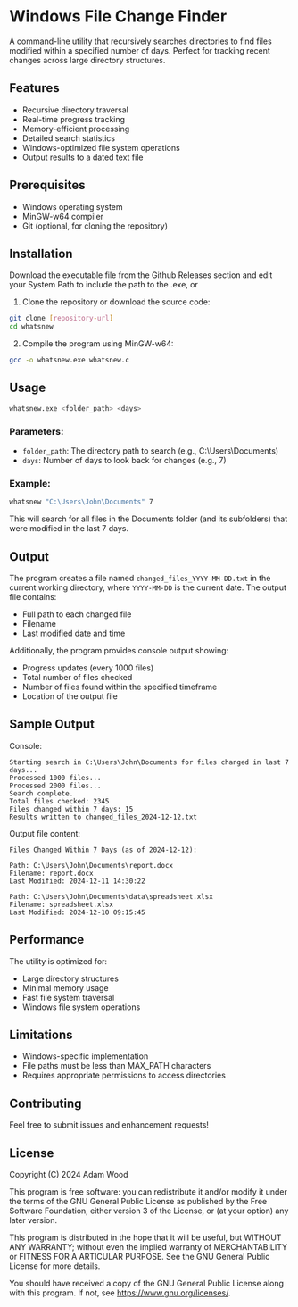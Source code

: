 # Windows File Change Finder

A command-line utility that recursively searches directories to find files modified within a specified number of days. Perfect for tracking recent changes across large directory structures.

## Features

- Recursive directory traversal
- Real-time progress tracking
- Memory-efficient processing
- Detailed search statistics
- Windows-optimized file system operations
- Output results to a dated text file

## Prerequisites

- Windows operating system
- MinGW-w64 compiler
- Git (optional, for cloning the repository)

## Installation

Download the executable file from the Github Releases section and edit your System Path to include the path to the .exe, or

1. Clone the repository or download the source code:
```bash
git clone [repository-url]
cd whatsnew
```

2. Compile the program using MinGW-w64:
```bash
gcc -o whatsnew.exe whatsnew.c
```

## Usage

```bash
whatsnew.exe <folder_path> <days>
```

### Parameters:
- `folder_path`: The directory path to search (e.g., C:\Users\Documents)
- `days`: Number of days to look back for changes (e.g., 7)

### Example:
```bash
whatsnew "C:\Users\John\Documents" 7
```

This will search for all files in the Documents folder (and its subfolders) that were modified in the last 7 days.

## Output

The program creates a file named `changed_files_YYYY-MM-DD.txt` in the current working directory, where `YYYY-MM-DD` is the current date. The output file contains:

- Full path to each changed file
- Filename
- Last modified date and time

Additionally, the program provides console output showing:
- Progress updates (every 1000 files)
- Total number of files checked
- Number of files found within the specified timeframe
- Location of the output file

## Sample Output

Console:
```
Starting search in C:\Users\John\Documents for files changed in last 7 days...
Processed 1000 files...
Processed 2000 files...
Search complete.
Total files checked: 2345
Files changed within 7 days: 15
Results written to changed_files_2024-12-12.txt
```

Output file content:
```
Files Changed Within 7 Days (as of 2024-12-12):

Path: C:\Users\John\Documents\report.docx
Filename: report.docx
Last Modified: 2024-12-11 14:30:22

Path: C:\Users\John\Documents\data\spreadsheet.xlsx
Filename: spreadsheet.xlsx
Last Modified: 2024-12-10 09:15:45
```

## Performance

The utility is optimized for:
- Large directory structures
- Minimal memory usage
- Fast file system traversal
- Windows file system operations

## Limitations

- Windows-specific implementation
- File paths must be less than MAX_PATH characters
- Requires appropriate permissions to access directories

## Contributing

Feel free to submit issues and enhancement requests!

## License

Copyright (C) 2024  Adam Wood

This program is free software: you can redistribute it and/or modify it under the terms of the GNU General Public License as published by the Free Software Foundation, either version 3 of the License, or (at your option) any later version.

This program is distributed in the hope that it will be useful, but WITHOUT ANY WARRANTY; without even the implied warranty of MERCHANTABILITY or FITNESS FOR A  ARTICULAR PURPOSE.  See the GNU General Public License for more details.

You should have received a copy of the GNU General Public License along with this program.  If not, see <https://www.gnu.org/licenses/>.
